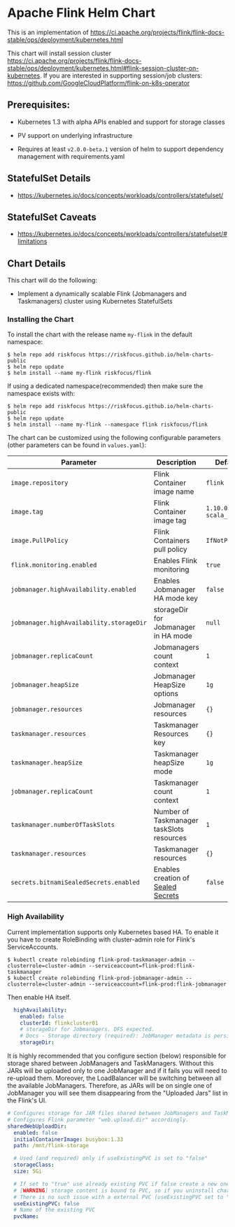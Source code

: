 # Apache Flink Helm Chart

This is an implementation of https://ci.apache.org/projects/flink/flink-docs-stable/ops/deployment/kubernetes.html

This chart will install session cluster https://ci.apache.org/projects/flink/flink-docs-stable/ops/deployment/kubernetes.html#flink-session-cluster-on-kubernetes.
If you are interested in supporting session/job clusters: https://github.com/GoogleCloudPlatform/flink-on-k8s-operator

## Prerequisites:

* Kubernetes 1.3 with alpha APIs enabled and support for storage classes

* PV support on underlying infrastructure

* Requires at least `v2.0.0-beta.1` version of helm to support
  dependency management with requirements.yaml

## StatefulSet Details

* https://kubernetes.io/docs/concepts/workloads/controllers/statefulset/

## StatefulSet Caveats

* https://kubernetes.io/docs/concepts/workloads/controllers/statefulset/#limitations

## Chart Details

This chart will do the following:

* Implement a dynamically scalable Flink (Jobmanagers and Taskmanagers) cluster using Kubernetes StatefulSets

### Installing the Chart

To install the chart with the release name `my-flink` in the default
namespace:

```shell
$ helm repo add riskfocus https://riskfocus.github.io/helm-charts-public
$ helm repo update
$ helm install --name my-flink riskfocus/flink
```

If using a dedicated namespace(recommended) then make sure the namespace
exists with:

```shell
$ helm repo add riskfocus https://riskfocus.github.io/helm-charts-public
$ helm repo update
$ helm install --name my-flink --namespace flink riskfocus/flink
```

The chart can be customized using the following configurable parameters (other parameters can be found in `values.yaml`):

| Parameter                                | Description                                                                                                                                                              | Default                |
|------------------------------------------|--------------------------------------------------------------------------------------------------------------------------------------------------------------------------|------------------------|
| `image.repository`                       | Flink Container image name                                                                                                                                               | `flink`                |
| `image.tag`                              | Flink Container image tag                                                                                                                                                | `1.10.0-scala_2.12`    |
| `image.PullPolicy`                       | Flink Containers pull policy                                                                                                                                             | `IfNotPresent`         |
| `flink.monitoring.enabled`               | Enables Flink monitoring                                                                                                                                                 | `true`                 |
| `jobmanager.highAvailability.enabled`    | Enables Jobmanager HA mode key                                                                                                                                           | `false`                |
| `jobmanager.highAvailability.storageDir` | storageDir for Jobmanager in HA mode                                                                                                                                     | `null`                 |
| `jobmanager.replicaCount`                | Jobmanagers count context                                                                                                                                                | `1`                    |
| `jobmanager.heapSize`                    | Jobmanager HeapSize options                                                                                                                                              | `1g`                   |
| `jobmanager.resources`                   | Jobmanager resources                                                                                                                                                     | `{}`                   |
| `taskmanager.resources`                  | Taskmanager Resources key                                                                                                                                                | `{}`                   |
| `taskmanager.heapSize`                   | Taskmanager heapSize mode                                                                                                                                                | `1g`                   |
| `jobmanager.replicaCount`                | Taskmanager count context                                                                                                                                                | `1`                    |
| `taskmanager.numberOfTaskSlots`          | Number of Taskmanager taskSlots resources                                                                                                                                | `1`                    |
| `taskmanager.resources`                  | Taskmanager resources                                                                                                                                                    | `{}`                   |
| `secrets.bitnamiSealedSecrets.enabled`   | Enables creation of [Sealed Secrets](https://github.com/bitnami-labs/sealed-secrets)                                                                                     | `false`                |

### High Availability

Current implementation supports only Kubernetes based HA. To enable it you have to create RoleBinding with cluster-admin role for Flink's ServiceAccounts.

```shell
$ kubectl create rolebinding flink-prod-taskmanager-admin --clusterrole=cluster-admin --serviceaccount=flink-prod:flink-taskmanager
$ kubectl create rolebinding flink-prod-jobmanager-admin --clusterrole=cluster-admin --serviceaccount=flink-prod:flink-jobmanager
```

Then enable HA itself.

```yaml
  highAvailability:
    enabled: false
    clusterId: flinkcluster01
    # storageDir for Jobmanagers. DFS expected.
    # Docs - Storage directory (required): JobManager metadata is persisted in the file system storageDir
    storageDir:
```

It is highly recommended that you configure section (below) responsible for storage shared between JobManagers and TaskManagers.
Without this JARs will be uploaded only to one JobManager and if it fails you will need to re-upload them.
Moreover, the LoadBalancer will be switching between all the available JobManagers. Therefore, as JARs will be on single one
of JobManager you will see them disappearing from the "Uploaded Jars" list in the Flink's UI.

```yaml
# Configures storage for JAR files shared between JobManagers and TaskManagers.
# Configures Flink parameter "web.upload.dir" accordingly.
sharedWebUploadDir:
  enabled: false
  initialContainerImage: busybox:1.33
  path: /mnt/flink-storage

  # Used (and required) only if useExistingPVC is set to "false"
  storageClass:
  size: 5Gi

  # If set to "true" use already existing PVC if false create a new one upon chart installation.
  # [WARNING] storage content is bound to PVC, so if you uninstall chart (while useExistingPVC is "false") you will loose your data.
  # There is no such issue with a external PVC (useExistingPVC set to "true").
  useExistingPVC: false
  # Name of the existing PVC
  pvcName:
```
